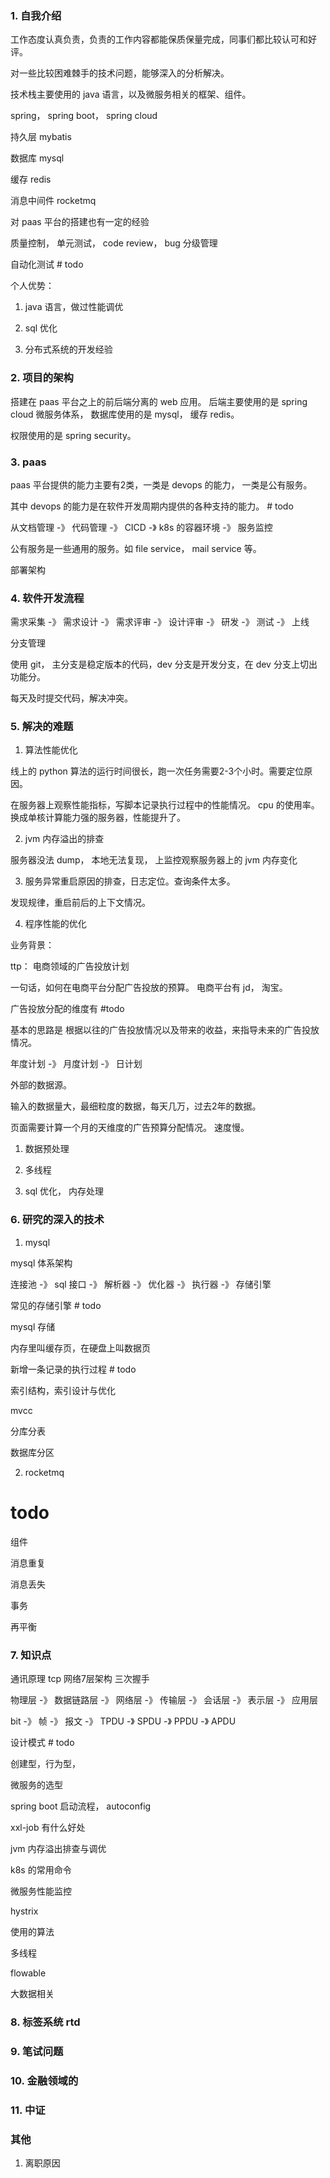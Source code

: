 ### 1. 自我介绍

工作态度认真负责，负责的工作内容都能保质保量完成，同事们都比较认可和好评。

对一些比较困难棘手的技术问题，能够深入的分析解决。

技术栈主要使用的 java 语言，以及微服务相关的框架、组件。

spring， spring boot， spring cloud

持久层  mybatis

数据库 mysql

缓存 redis

消息中间件 rocketmq


对 paas 平台的搭建也有一定的经验

质量控制， 单元测试， code review， bug 分级管理

自动化测试 # todo

个人优势：

1. java 语言，做过性能调优

2. sql 优化

3. 分布式系统的开发经验


### 2. 项目的架构

搭建在 paas 平台之上的前后端分离的 web 应用。 后端主要使用的是 spring cloud 微服务体系， 数据库使用的是 mysql， 缓存 redis。

权限使用的是 spring security。


### 3. paas

paas 平台提供的能力主要有2类，一类是 devops 的能力， 一类是公有服务。

其中 devops 的能力是在软件开发周期内提供的各种支持的能力。 # todo

从文档管理 -》 代码管理 -》 CICD -》 k8s 的容器环境 -》 服务监控

公有服务是一些通用的服务。如 file service， mail service 等。

部署架构




### 4. 软件开发流程

需求采集 -》 需求设计 -》 需求评审 -》 设计评审 -》 研发 -》 测试 -》 上线

分支管理

使用 git， 主分支是稳定版本的代码，dev 分支是开发分支，在 dev 分支上切出功能分。

每天及时提交代码，解决冲突。


### 5. 解决的难题

1. 算法性能优化

线上的 python 算法的运行时间很长，跑一次任务需要2-3个小时。需要定位原因。

在服务器上观察性能指标，写脚本记录执行过程中的性能情况。 cpu 的使用率。 换成单核计算能力强的服务器，性能提升了。


2. jvm 内存溢出的排查

服务器没法 dump， 本地无法复现， 上监控观察服务器上的 jvm 内存变化


3. 服务异常重启原因的排查，日志定位。查询条件太多。

发现规律，重启前后的上下文情况。


4. 程序性能的优化

业务背景：

ttp： 电商领域的广告投放计划

一句话，如何在电商平台分配广告投放的预算。 电商平台有 jd， 淘宝。

广告投放分配的维度有 #todo

基本的思路是 根据以往的广告投放情况以及带来的收益，来指导未来的广告投放情况。

年度计划 -》 月度计划 -》 日计划

外部的数据源。

输入的数据量大，最细粒度的数据，每天几万，过去2年的数据。

页面需要计算一个月的天维度的广告预算分配情况。 速度慢。

1. 数据预处理

2. 多线程

3. sql 优化， 内存处理

### 6. 研究的深入的技术

1. mysql

mysql 体系架构

连接池 -》 sql 接口 -》 解析器 -》 优化器 -》 执行器 -》 存储引擎

常见的存储引擎 # todo

mysql 存储

内存里叫缓存页，在硬盘上叫数据页

新增一条记录的执行过程 # todo

索引结构，索引设计与优化

mvcc

分库分表

数据库分区

2. rocketmq

# todo

组件

消息重复

消息丢失

事务

再平衡


### 7. 知识点

通讯原理 tcp 网络7层架构 三次握手

物理层 -》 数据链路层 -》 网络层 -》 传输层 -》 会话层 -》 表示层 -》 应用层

bit   -》 帧       -》 报文   -》 TPDU  -》 SPDU  -》 PPDU  -》 APDU

设计模式 # todo

创建型，行为型，

微服务的选型

spring boot 启动流程， autoconfig

xxl-job 有什么好处

jvm 内存溢出排查与调优

k8s 的常用命令

微服务性能监控

hystrix

使用的算法

多线程

flowable

大数据相关


### 8. 标签系统  rtd




### 9. 笔试问题


### 10. 金融领域的


### 11. 中证


### 其他

1. 离职原因